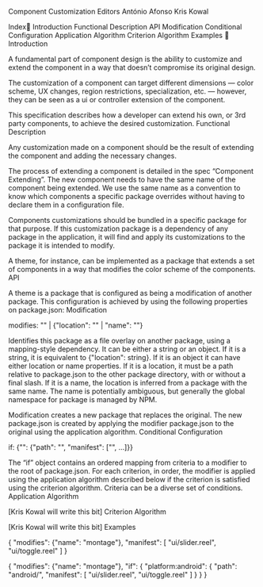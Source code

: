 
Component Customization	Editors António Afonso
        Kris Kowal


Index
Introduction
Functional Description
API
Modification
Conditional Configuration
Application Algorithm
Criterion Algorithm
Examples

Introduction

A fundamental part of component design is the ability to customize and extend the component in a way that doesn’t compromise its original design.

The customization of a component can target different dimensions — color scheme, UX changes, region restrictions, specialization, etc. — however, they can be seen as a ui or controller extension of the component.

This specification describes how a developer can extend his own, or 3rd party components, to achieve the desired customization.
Functional Description

Any customization made on a component should be the result of extending the component and adding the necessary changes.

The process of extending a component is detailed in the spec “Component Extending”.
The new component needs to have the same name of the component being extended. We use the same name as a convention to know which components a specific package overrides without having to declare them in a configuration file.

Components customizations should be bundled in a specific package for that purpose. If this customization package is a dependency of any package in the application, it will find and apply its customizations to the package it is intended to modify.

A theme, for instance, can be implemented as a package that extends a set of components in a way that modifies the color scheme of the components.
API

A theme is a package that is configured as being a modification of another package. This configuration is achieved by using the following properties on package.json:
Modification


modifies: "<package path>" | {"location": "<package path>" | "name": "<package name>"}

Identifies this package as a file overlay on another package, using a mapping-style dependency.  It can be either a string or an object.  If it is a string, it is equivalent to {"location": string}.  If it is an object it can have either location or name properties.  If it is a location, it must be a path relative to package.json to the other package directory, with or without a final slash.  If it is a name, the location is inferred from a package with the same name.
The name is potentially ambiguous, but generally the global namespace for package is managed by NPM.

Modification creates a new package that replaces the original.  The new package.json is created by applying the modifier package.json to the original using the application algorithm.
Conditional Configuration


if: {"<criterion>": {"path": "<root path>", "manifest": ["<component path>", ...]}}

The “if” object contains an ordered mapping from criteria to a modifier to the root of package.json.  For each criterion, in order, the modifier is applied using the application algorithm described below if the criterion is satisfied using the criterion algorithm.  Criteria can be a diverse set of conditions.
Application Algorithm

[Kris Kowal will write this bit]
Criterion Algorithm

[Kris Kowal will write this bit]
Examples

{
    "modifies": {"name": "montage"},
    "manifest": [
        "ui/slider.reel",
        "ui/toggle.reel"
    ]
}

{
    "modifies": {"name": "montage"},
    "if": {
        "platform:android": {
            "path": "android/",
            "manifest": [
                "ui/slider.reel",
                "ui/toggle.reel"
            ]
        }
    }
}